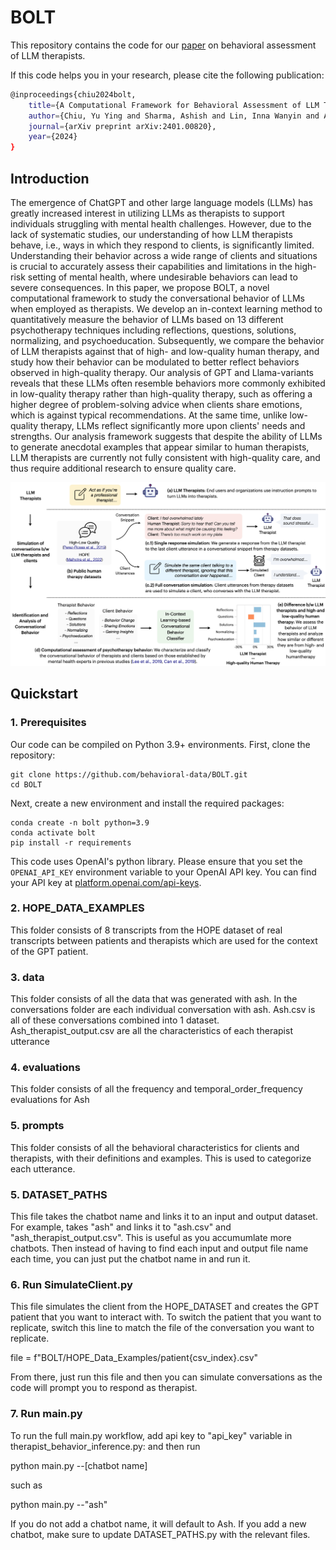 # BOLT

This repository contains the code for our [paper](https://arxiv.org/abs/2401.00820) on behavioral assessment of LLM therapists.


If this code helps you in your research, please cite the following publication:
```bash
@inproceedings{chiu2024bolt,
    title={A Computational Framework for Behavioral Assessment of LLM Therapists},
    author={Chiu, Yu Ying and Sharma, Ashish and Lin, Inna Wanyin and Althoff, Tim},
    journal={arXiv preprint arXiv:2401.00820},
    year={2024}
}
```


## Introduction
The emergence of ChatGPT and other large language models (LLMs) has greatly increased interest in utilizing LLMs as therapists to support individuals struggling with mental health challenges. However, due to the lack of systematic studies, our understanding of how LLM therapists behave, i.e., ways in which they respond to clients, is significantly limited. Understanding their behavior across a wide range of clients and situations is crucial to accurately assess their capabilities and limitations in the high-risk setting of mental health, where undesirable behaviors can lead to severe consequences. In this paper, we propose BOLT, a novel computational framework to study the conversational behavior of LLMs when employed as therapists.  We develop an in-context learning method to quantitatively measure the behavior of LLMs based on 13 different psychotherapy techniques including reflections, questions, solutions, normalizing, and psychoeducation. Subsequently, we compare the behavior of LLM therapists against that of high- and low-quality human therapy, and study how their behavior can be modulated to better reflect behaviors observed in high-quality therapy. Our analysis of GPT and Llama-variants reveals that these LLMs often resemble behaviors more commonly exhibited in low-quality therapy rather than high-quality therapy, such as offering a higher degree of problem-solving advice when clients share emotions, which is against typical recommendations. At the same time, unlike low-quality therapy, LLMs reflect significantly more upon clients' needs and strengths. Our analysis framework suggests that despite the ability of LLMs to generate anecdotal examples that appear similar to human therapists, LLM therapists are currently not fully consistent with high-quality care, and thus require additional research to ensure quality care.


![Intro-Figure](Intro-Figure.png)


## Quickstart

### 1. Prerequisites

Our code can be compiled on Python 3.9+ environments. First, clone the repository:
```
git clone https://github.com/behavioral-data/BOLT.git
cd BOLT
```

Next, create a new environment and install the required packages:
```
conda create -n bolt python=3.9
conda activate bolt
pip install -r requirements
```

This code uses OpenAI's python library. Please ensure that you set the `OPENAI_API_KEY` environment variable to your OpenAI API key. You can find your API key at [platform.openai.com/api-keys](https://platform.openai.com/api-keys).

### 2. HOPE_DATA_EXAMPLES

This folder consists of 8 transcripts from the HOPE dataset of real transcripts between patients and therapists which are used for the context of the GPT patient.

### 3. data

This folder consists of all the data that was generated with ash. In the conversations folder are each individual conversation with ash. Ash.csv is all of these conversations combined into 1 dataset. Ash_therapist_output.csv are all the characteristics of each therapist utterance

### 4. evaluations

This folder consists of all the frequency and temporal_order_frequency evaluations for Ash

### 5. prompts

This folder consists of all the behavioral characteristics for clients and therapists, with their definitions and examples. This is used to categorize each utterance.

### 5. DATASET_PATHS

This file takes the chatbot name and links it to an input and output dataset. For example, takes "ash" and links it to "ash.csv" and "ash_therapist_output.csv". This is useful as you accumumlate more chatbots. Then instead of having to find each input and output file name each time, you can just put the chatbot name in and run it.

### 6. Run SimulateClient.py

This file simulates the client from the HOPE_DATASET and creates the GPT patient that you want to interact with. To switch the patient that you want to replicate, switch this line to match the file of the conversation you want to replicate.

file = f"BOLT/HOPE_Data_Examples/patient{csv_index}.csv"

From there, just run this file and then you can simulate conversations as the code will prompt you to respond as therapist.

### 7. Run main.py

To run the full main.py workflow, add api key to "api_key" variable in therapist_behavior_inference.py: 
and then run

python main.py --[chatbot name]

such as 

python main.py --"ash"

If you do not add a chatbot name, it will default to Ash. If you add a new chatbot, make sure to update DATASET_PATHS.py with the relevant files.
